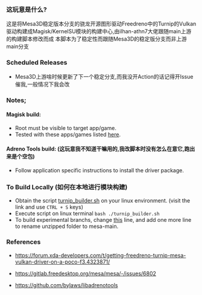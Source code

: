 ### 这玩意是什么?
这是将Mesa3D稳定版本分支的骁龙开源图形驱动Freedreno中的Turnip的Vulkan驱动构建成Magisk/KernelSU模块的构建中心,由ilhan-athn7大佬跟随main上游的构建脚本修改而成
本脚本为了稳定性而跟随Mesa3D的稳定版分支而非上游main分支

### Scheduled Releases
- Mesa3D上游啥时候更新了下一个稳定分支,而我没开Action的话记得开Issue催我,一般情况下我会改

### Notes;

#### Magisk build:
- Root must be visible to target app/game.
- Tested with these apps/games listed [here](list.md).

#### Adreno Tools build: (这玩意我不知道干嘛用的,我改脚本时没有怎么在意它,跑出来是个空包)
- Follow application specific instructions to install the driver package.

### To Build Locally (如何在本地进行模块构建)
- Obtain the script [turnip_builder.sh](https://raw.githubusercontent.com/ilhan-athn7/freedreno_turnip-CI/main/turnip_builder.sh) on your linux environment. (visit the link and use ```CTRL + S``` keys)
- Execute script on linux terminal ```bash ./turnip_builder.sh```
- To build experimental branchs, change [this](https://github.com/ilhan-athn7/freedreno_turnip-CI/blob/6ef9860e7b755b8b7a83e4ecd398b355a56f9d49/turnip_builder.sh#L11) line, and add one more line to rename unzipped folder to mesa-main.

### References

- https://forum.xda-developers.com/t/getting-freedreno-turnip-mesa-vulkan-driver-on-a-poco-f3.4323871/

- https://gitlab.freedesktop.org/mesa/mesa/-/issues/6802

- https://github.com/bylaws/libadrenotools
